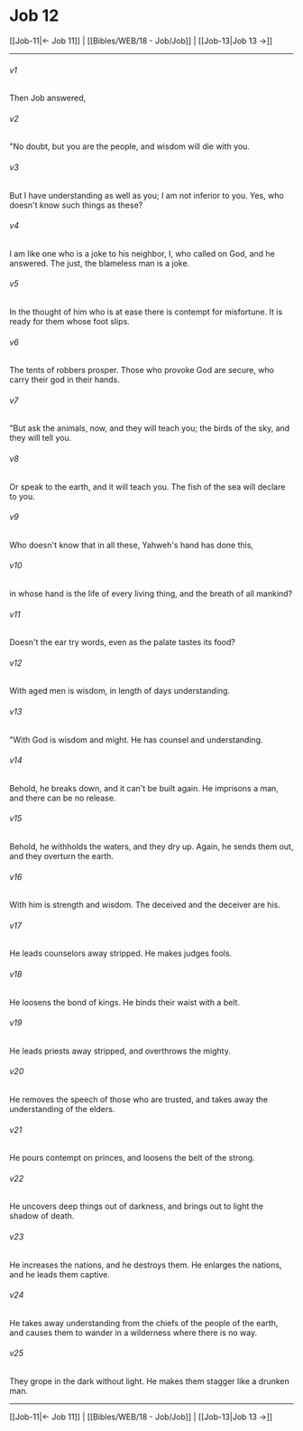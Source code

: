 # Job 12

[[Job-11|← Job 11]] | [[Bibles/WEB/18 - Job/Job]] | [[Job-13|Job 13 →]]
***



###### v1 
Then Job answered, 

###### v2 
"No doubt, but you are the people, and wisdom will die with you. 

###### v3 
But I have understanding as well as you; I am not inferior to you. Yes, who doesn't know such things as these? 

###### v4 
I am like one who is a joke to his neighbor, I, who called on God, and he answered. The just, the blameless man is a joke. 

###### v5 
In the thought of him who is at ease there is contempt for misfortune. It is ready for them whose foot slips. 

###### v6 
The tents of robbers prosper. Those who provoke God are secure, who carry their god in their hands. 

###### v7 
"But ask the animals, now, and they will teach you; the birds of the sky, and they will tell you. 

###### v8 
Or speak to the earth, and it will teach you. The fish of the sea will declare to you. 

###### v9 
Who doesn't know that in all these, Yahweh's hand has done this, 

###### v10 
in whose hand is the life of every living thing, and the breath of all mankind? 

###### v11 
Doesn't the ear try words, even as the palate tastes its food? 

###### v12 
With aged men is wisdom, in length of days understanding. 

###### v13 
"With God is wisdom and might. He has counsel and understanding. 

###### v14 
Behold, he breaks down, and it can't be built again. He imprisons a man, and there can be no release. 

###### v15 
Behold, he withholds the waters, and they dry up. Again, he sends them out, and they overturn the earth. 

###### v16 
With him is strength and wisdom. The deceived and the deceiver are his. 

###### v17 
He leads counselors away stripped. He makes judges fools. 

###### v18 
He loosens the bond of kings. He binds their waist with a belt. 

###### v19 
He leads priests away stripped, and overthrows the mighty. 

###### v20 
He removes the speech of those who are trusted, and takes away the understanding of the elders. 

###### v21 
He pours contempt on princes, and loosens the belt of the strong. 

###### v22 
He uncovers deep things out of darkness, and brings out to light the shadow of death. 

###### v23 
He increases the nations, and he destroys them. He enlarges the nations, and he leads them captive. 

###### v24 
He takes away understanding from the chiefs of the people of the earth, and causes them to wander in a wilderness where there is no way. 

###### v25 
They grope in the dark without light. He makes them stagger like a drunken man.

***
[[Job-11|← Job 11]] | [[Bibles/WEB/18 - Job/Job]] | [[Job-13|Job 13 →]]
